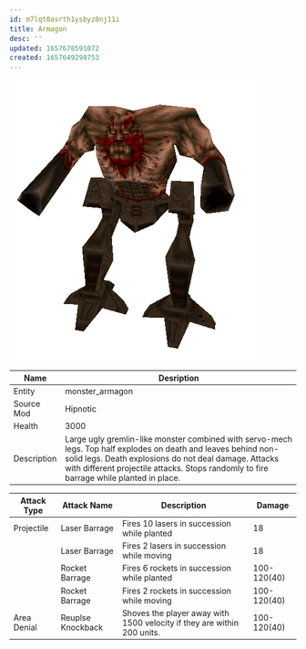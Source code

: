 ```yaml
---
id: m7lqt0asrth1ysbyz8nj11i
title: Armagon
desc: ''
updated: 1657678591072
created: 1657649298753
---
```

![Monster Picture](img/armagon.png)

|Name  |Desription|
|------|-------------|
|Entity|monster_armagon|
|Source Mod|Hipnotic|
|Health|3000|
|Description|Large ugly gremlin-like monster combined with servo-mech legs.  Top half explodes on death and leaves behind non-solid legs.  Death explosions do not deal damage.  Attacks with different projectile attacks.  Stops randomly to fire barrage while planted in place.|

|Attack Type|Attack Name|Description|Damage|
|-----------|-----------|-----------|------|
|Projectile |Laser Barrage|Fires 10 lasers in succession while planted|18|
||Laser Barrage|Fires 2 lasers in succession while moving|18|
||Rocket Barrage|Fires 6 rockets in succession while planted|100-120(40)|
||Rocket Barrage|Fires 2 rockets in succession while moving|100-120(40)|
|Area Denial|Reuplse Knockback|Shoves the player away with 1500 velocity if they are within 200 units.|100-120(40)|